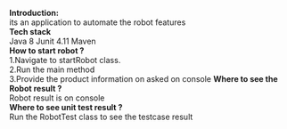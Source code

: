 <b>Introduction:</b><br>
its an application to automate the robot features
<br>
<b>Tech stack</b><br>
Java 8
Junit 4.11
Maven
<br>
<b>How to start robot ?</b><br>
1.Navigate to startRobot class.<br>
2.Run the main method<br>
3.Provide the product information on asked on console
<b>Where to see the Robot result ?</b><br>
Robot result is on console<br>
<b>Where to see unit test result ?</b><br>
Run the RobotTest class to see the testcase result